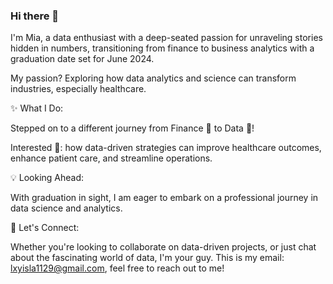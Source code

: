 ### Hi there 👋 

I'm Mia, a data enthusiast with a deep-seated passion for unraveling stories hidden in numbers, transitioning from finance to business analytics with a graduation date set for June 2024.

My passion? Exploring how data analytics and science can transform industries, especially healthcare.

✨ What I Do:

Stepped on to a different journey from Finance 💸 to Data 🔢!

Interested 🤩: how data-driven strategies can improve healthcare outcomes, enhance patient care, and streamline operations.

💡 Looking Ahead:

With graduation in sight, I am eager to embark on a professional journey in data science and analytics. 

🤝 Let's Connect:

Whether you're looking to collaborate on data-driven projects, or just chat about the fascinating world of data, I'm your guy. This is my email: lxyisla1129@gmail.com, feel free to reach out to me!

<!--
**lxyisla1129/lxyisla1129** is a ✨ _special_ ✨ repository because its `README.md` (this file) appears on your GitHub profile.

Here are some ideas to get you started:

- 🔭 I’m currently working on ...
- 🌱 I’m currently learning ...
- 👯 I’m looking to collaborate on ...
- 🤔 I’m looking for help with ...
- 💬 Ask me about ...
- 📫 How to reach me: ...
- 😄 Pronouns: ...
- ⚡ Fun fact: ...
-->
